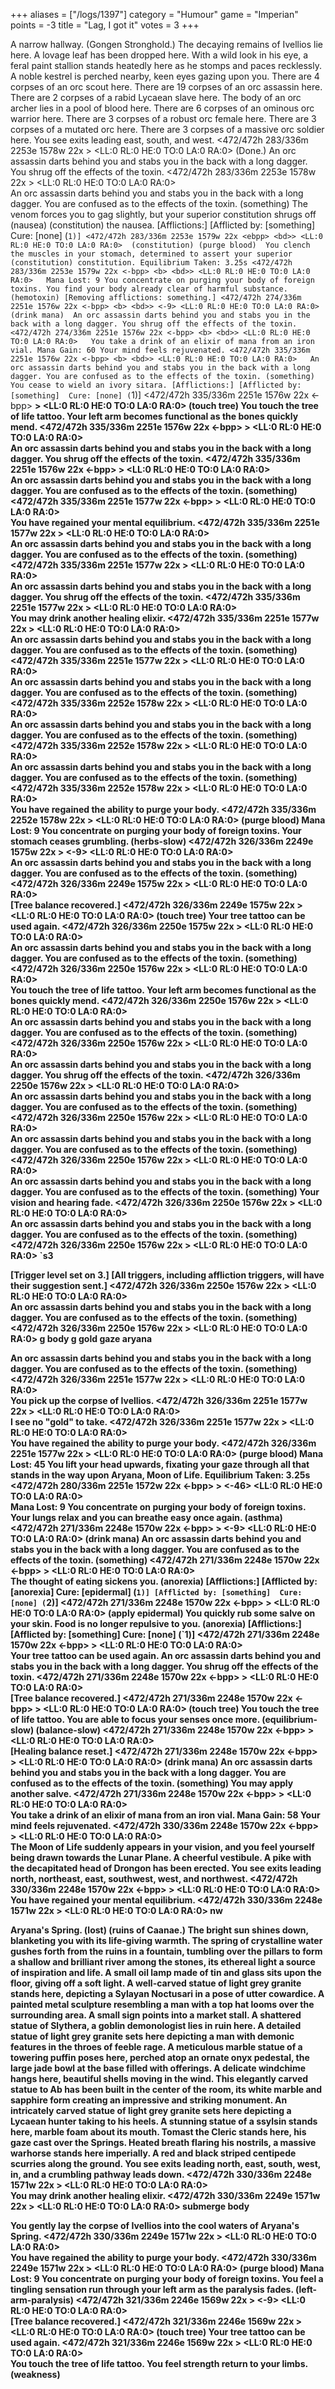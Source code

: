 +++
aliases = ["/logs/1397"]
category = "Humour"
game = "Imperian"
points = -3
title = "Lag, I got it"
votes = 3
+++

A narrow hallway. (Gongen Stronghold.)
The decaying remains of Ivellios lie here. A lovage leaf has been dropped here.
With a wild look in his eye, a feral paint stallion stands heatedly here as he 
stomps and paces recklessly. A noble kestrel is perched nearby, keen eyes 
gazing upon you. There are 4 corpses of an orc scout here. There are 19 corpses
of an orc assassin here. There are 2 corpses of a rabid Lycaean slave here. The
body of an orc archer lies in a pool of blood here. There are 6 corpses of an 
ominous orc warrior here. There are 3 corpses of a robust orc female here. 
There are 3 corpses of a mutated orc here. There are 3 corpses of a massive orc
soldier here.
You see exits leading east, south, and west.
<472/472h 283/336m 2253e 1578w 22x <ebpp> <bd>> <LL:0 RL:0 HE:0 TO:0 LA:0 RA:0>  (Done.) 
An orc assassin darts behind you and stabs you in the back with a long dagger.
You shrug off the effects of the toxin.
<472/472h 283/336m 2253e 1578w 22x <ebpp> <bd>> <LL:0 RL:0 HE:0 TO:0 LA:0 RA:0>  
An orc assassin darts behind you and stabs you in the back with a long dagger.
You are confused as to the effects of the toxin. (something)
The venom forces you to gag slightly, but your superior constitution shrugs off (nausea) (constitution)
the nausea.
[Afflictions:]
[Afflicted by: [something]  Cure: [none] (`1)]
<472/472h 283/336m 2253e 1579w 22x <ebpp> <bd>> <LL:0 RL:0 HE:0 TO:0 LA:0 RA:0>  (constitution) (purge blood) 
You clench the muscles in your stomach, determined to assert your superior  (constitution)
constitution.
Equilibrium Taken: 3.25s
<472/472h 283/336m 2253e 1579w 22x <-bpp> <b> <bd>> <LL:0 RL:0 HE:0 TO:0 LA:0 RA:0>  
Mana Lost: 9
You concentrate on purging your body of foreign toxins.
You find your body already clear of harmful substance. (hemotoxin)
[Removing afflictions: something.]
<472/472h 274/336m 2251e 1576w 22x <-bpp> <b> <bd>> <-9> <LL:0 RL:0 HE:0 TO:0 LA:0 RA:0>  (drink mana) 
An orc assassin darts behind you and stabs you in the back with a long dagger.
You shrug off the effects of the toxin.
<472/472h 274/336m 2251e 1576w 22x <-bpp> <b> <bd>> <LL:0 RL:0 HE:0 TO:0 LA:0 RA:0>  
You take a drink of an elixir of mana from an iron vial.
Mana Gain: 60
Your mind feels rejuvenated.
<472/472h 335/336m 2251e 1576w 22x <-bpp> <b> <bd>> <LL:0 RL:0 HE:0 TO:0 LA:0 RA:0>  
An orc assassin darts behind you and stabs you in the back with a long dagger.
You are confused as to the effects of the toxin. (something)
You cease to wield an ivory sitara.
[Afflictions:]
[Afflicted by: [something]  Cure: [none] (`1)]
<472/472h 335/336m 2251e 1576w 22x <-bpp> <b> <bd>> <LL:0 RL:0 HE:0 TO:0 LA:0 RA:0>  (touch tree) 
You touch the tree of life tattoo.
Your left arm becomes functional as the bones quickly mend.
<472/472h 335/336m 2251e 1576w 22x <-bpp> <tb> <bd>> <LL:0 RL:0 HE:0 TO:0 LA:0 RA:0>  
An orc assassin darts behind you and stabs you in the back with a long dagger.
You shrug off the effects of the toxin.
<472/472h 335/336m 2251e 1576w 22x <-bpp> <tb> <bd>> <LL:0 RL:0 HE:0 TO:0 LA:0 RA:0>  
An orc assassin darts behind you and stabs you in the back with a long dagger.
You are confused as to the effects of the toxin. (something)
<472/472h 335/336m 2251e 1577w 22x <-bpp> <tb> <bd>> <LL:0 RL:0 HE:0 TO:0 LA:0 RA:0>  
You have regained your mental equilibrium.
<472/472h 335/336m 2251e 1577w 22x <ebpp> <tb> <bd>> <LL:0 RL:0 HE:0 TO:0 LA:0 RA:0>  
An orc assassin darts behind you and stabs you in the back with a long dagger.
You are confused as to the effects of the toxin. (something)
<472/472h 335/336m 2251e 1577w 22x <ebpp> <tb> <bd>> <LL:0 RL:0 HE:0 TO:0 LA:0 RA:0>  
An orc assassin darts behind you and stabs you in the back with a long dagger.
You shrug off the effects of the toxin.
<472/472h 335/336m 2251e 1577w 22x <ebpp> <tb> <bd>> <LL:0 RL:0 HE:0 TO:0 LA:0 RA:0>  
You may drink another healing elixir.
<472/472h 335/336m 2251e 1577w 22x <ebpp> <tb> <bd>> <LL:0 RL:0 HE:0 TO:0 LA:0 RA:0>  
An orc assassin darts behind you and stabs you in the back with a long dagger.
You are confused as to the effects of the toxin. (something)
<472/472h 335/336m 2251e 1577w 22x <ebpp> <tb> <bd>> <LL:0 RL:0 HE:0 TO:0 LA:0 RA:0>  
An orc assassin darts behind you and stabs you in the back with a long dagger.
You are confused as to the effects of the toxin. (something)
<472/472h 335/336m 2252e 1578w 22x <ebpp> <tb> <bd>> <LL:0 RL:0 HE:0 TO:0 LA:0 RA:0>  
An orc assassin darts behind you and stabs you in the back with a long dagger.
You are confused as to the effects of the toxin. (something)
<472/472h 335/336m 2252e 1578w 22x <ebpp> <tb>> <LL:0 RL:0 HE:0 TO:0 LA:0 RA:0>  
An orc assassin darts behind you and stabs you in the back with a long dagger.
You are confused as to the effects of the toxin. (something)
<472/472h 335/336m 2252e 1578w 22x <ebpp> <tb>> <LL:0 RL:0 HE:0 TO:0 LA:0 RA:0>  
You have regained the ability to purge your body.
<472/472h 335/336m 2252e 1578w 22x <ebpp> <t>> <LL:0 RL:0 HE:0 TO:0 LA:0 RA:0>  (purge blood) 
Mana Lost: 9
You concentrate on purging your body of foreign toxins.
Your stomach ceases grumbling. (herbs-slow)
<472/472h 326/336m 2249e 1575w 22x <ebpp> <tb>> <-9> <LL:0 RL:0 HE:0 TO:0 LA:0 RA:0>  
An orc assassin darts behind you and stabs you in the back with a long dagger.
You are confused as to the effects of the toxin. (something)
<472/472h 326/336m 2249e 1575w 22x <ebpp> <tb>> <LL:0 RL:0 HE:0 TO:0 LA:0 RA:0>  
[Tree balance recovered.]
<472/472h 326/336m 2249e 1575w 22x <ebpp> <b>> <LL:0 RL:0 HE:0 TO:0 LA:0 RA:0>  (touch tree) 
Your tree tattoo can be used again.
<472/472h 326/336m 2250e 1575w 22x <ebpp> <tb>> <LL:0 RL:0 HE:0 TO:0 LA:0 RA:0>  
An orc assassin darts behind you and stabs you in the back with a long dagger.
You are confused as to the effects of the toxin. (something)
<472/472h 326/336m 2250e 1576w 22x <ebpp> <tb>> <LL:0 RL:0 HE:0 TO:0 LA:0 RA:0>  
You touch the tree of life tattoo.
Your left arm becomes functional as the bones quickly mend.
<472/472h 326/336m 2250e 1576w 22x <ebpp> <tb>> <LL:0 RL:0 HE:0 TO:0 LA:0 RA:0>  
An orc assassin darts behind you and stabs you in the back with a long dagger.
You are confused as to the effects of the toxin. (something)
<472/472h 326/336m 2250e 1576w 22x <ebpp> <tb>> <LL:0 RL:0 HE:0 TO:0 LA:0 RA:0>  
An orc assassin darts behind you and stabs you in the back with a long dagger.
You shrug off the effects of the toxin.
<472/472h 326/336m 2250e 1576w 22x <ebpp> <tb>> <LL:0 RL:0 HE:0 TO:0 LA:0 RA:0>  
An orc assassin darts behind you and stabs you in the back with a long dagger.
You are confused as to the effects of the toxin. (something)
<472/472h 326/336m 2250e 1576w 22x <ebpp> <tb>> <LL:0 RL:0 HE:0 TO:0 LA:0 RA:0>  
An orc assassin darts behind you and stabs you in the back with a long dagger.
You are confused as to the effects of the toxin. (something)
<472/472h 326/336m 2250e 1576w 22x <ebpp> <tb>> <LL:0 RL:0 HE:0 TO:0 LA:0 RA:0>  
An orc assassin darts behind you and stabs you in the back with a long dagger.
You are confused as to the effects of the toxin. (something)
Your vision and hearing fade.
<472/472h 326/336m 2250e 1576w 22x <ebpp> <tb> <bd>> <LL:0 RL:0 HE:0 TO:0 LA:0 RA:0>  
An orc assassin darts behind you and stabs you in the back with a long dagger.
You are confused as to the effects of the toxin. (something)
<472/472h 326/336m 2250e 1576w 22x <ebpp> <tb> <bd>> <LL:0 RL:0 HE:0 TO:0 LA:0 RA:0>  `s3

[Trigger level set on 3.]
[All triggers, including affliction triggers, will have their suggestion sent.]
<472/472h 326/336m 2250e 1576w 22x <ebpp> <tb> <bd>> <LL:0 RL:0 HE:0 TO:0 LA:0 RA:0>  
An orc assassin darts behind you and stabs you in the back with a long dagger.
You are confused as to the effects of the toxin. (something)
<472/472h 326/336m 2250e 1576w 22x <ebpp> <tb> <bd>> <LL:0 RL:0 HE:0 TO:0 LA:0 RA:0>  g body
g gold
gaze aryana

An orc assassin darts behind you and stabs you in the back with a long dagger.
You are confused as to the effects of the toxin. (something)
<472/472h 326/336m 2251e 1577w 22x <ebpp> <tb> <bd>> <LL:0 RL:0 HE:0 TO:0 LA:0 RA:0>  
You pick up the corpse of Ivellios.
<472/472h 326/336m 2251e 1577w 22x <ebpp> <tb> <bd>> <LL:0 RL:0 HE:0 TO:0 LA:0 RA:0>  
I see no "gold" to take.
<472/472h 326/336m 2251e 1577w 22x <ebpp> <tb> <bd>> <LL:0 RL:0 HE:0 TO:0 LA:0 RA:0>  
You have regained the ability to purge your body.
<472/472h 326/336m 2251e 1577w 22x <ebpp> <t> <bd>> <LL:0 RL:0 HE:0 TO:0 LA:0 RA:0>  (purge blood) 
Mana Lost: 45
You lift your head upwards, fixating your gaze through all that stands in the 
way upon Aryana, Moon of Life.
Equilibrium Taken: 3.25s
<472/472h 280/336m 2251e 1572w 22x <-bpp> <tb> <bd>> <-46> <LL:0 RL:0 HE:0 TO:0 LA:0 RA:0>  
Mana Lost: 9
You concentrate on purging your body of foreign toxins.
Your lungs relax and you can breathe easy once again. (asthma)
<472/472h 271/336m 2248e 1570w 22x <-bpp> <tb> <bd>> <-9> <LL:0 RL:0 HE:0 TO:0 LA:0 RA:0>  (drink mana) 
An orc assassin darts behind you and stabs you in the back with a long dagger.
You are confused as to the effects of the toxin. (something)
<472/472h 271/336m 2248e 1570w 22x <-bpp> <tb> <bd>> <LL:0 RL:0 HE:0 TO:0 LA:0 RA:0>  
The thought of eating sickens you. (anorexia)
[Afflictions:]
[Afflicted by: [anorexia]  Cure: [epidermal] (`1)]
[Afflicted by: [something]  Cure: [none] (`2)]
<472/472h 271/336m 2248e 1570w 22x <-bpp> <tb> <bd>> <LL:0 RL:0 HE:0 TO:0 LA:0 RA:0>  (apply epidermal) 
You quickly rub some salve on your skin.
Food is no longer repulsive to you. (anorexia)
[Afflictions:]
[Afflicted by: [something]  Cure: [none] (`1)]
<472/472h 271/336m 2248e 1570w 22x <-bpp> <stb> <bd>> <LL:0 RL:0 HE:0 TO:0 LA:0 RA:0>  
Your tree tattoo can be used again.
An orc assassin darts behind you and stabs you in the back with a long dagger.
You shrug off the effects of the toxin.
<472/472h 271/336m 2248e 1570w 22x <-bpp> <stb> <bd>> <LL:0 RL:0 HE:0 TO:0 LA:0 RA:0>  
[Tree balance recovered.]
<472/472h 271/336m 2248e 1570w 22x <-bpp> <sb> <bd>> <LL:0 RL:0 HE:0 TO:0 LA:0 RA:0>  (touch tree) 
You touch the tree of life tattoo.
You are able to focus your senses once more. (equilibrium-slow) (balance-slow)
<472/472h 271/336m 2248e 1570w 22x <-bpp> <stb> <bd>> <LL:0 RL:0 HE:0 TO:0 LA:0 RA:0>  
[Healing balance reset.]
<472/472h 271/336m 2248e 1570w 22x <-bpp> <stb> <bd>> <LL:0 RL:0 HE:0 TO:0 LA:0 RA:0>  (drink mana) 
An orc assassin darts behind you and stabs you in the back with a long dagger.
You are confused as to the effects of the toxin. (something)
You may apply another salve.
<472/472h 271/336m 2248e 1570w 22x <-bpp> <tb> <bd>> <LL:0 RL:0 HE:0 TO:0 LA:0 RA:0>  
You take a drink of an elixir of mana from an iron vial.
Mana Gain: 58
Your mind feels rejuvenated.
<472/472h 330/336m 2248e 1570w 22x <-bpp> <tb> <bd>> <LL:0 RL:0 HE:0 TO:0 LA:0 RA:0>  
The Moon of Life suddenly appears in your vision, and you feel yourself being 
drawn towards the Lunar Plane.
A cheerful vestibule.
A pike with the decapitated head of Drongon has been erected.
You see exits leading north, northeast, east, southwest, west, and northwest.
<472/472h 330/336m 2248e 1570w 22x <-bpp> <tb> <bd>> <LL:0 RL:0 HE:0 TO:0 LA:0 RA:0>  
You have regained your mental equilibrium.
<472/472h 330/336m 2248e 1571w 22x <ebpp> <tb> <bd>> <LL:0 RL:0 HE:0 TO:0 LA:0 RA:0>  nw

Aryana's Spring. (lost) (ruins of Caanae.)
The bright sun shines down, blanketing you with its life-giving warmth. The 
spring of crystalline water gushes forth from the ruins in a fountain, tumbling
over the pillars to form a shallow and brilliant river among the stones, its 
ethereal light a source of inspiration and life. A small oil lamp made of tin 
and glass sits upon the floor, giving off a soft light. A well-carved statue of
light grey granite stands here, depicting a Sylayan Noctusari in a pose of 
utter cowardice. A painted metal sculpture resembling a man with a top hat 
looms over the surrounding area. A small sign points into a market stall. A 
shattered statue of Slythera, a goblin demonologist lies in ruin here. A 
detailed statue of light grey granite sets here depicting a man with demonic 
features in the throes of feeble rage. A meticulous marble statue of a towering
puffin poses here, perched atop an ornate onyx pedestal, the large jade bowl at
the base filled with offerings. A delicate windchime hangs here, beautiful 
shells moving in the wind. This elegantly carved statue to Ab has been built in
the center of the room, its white marble and sapphire form creating an 
impressive and striking monument. An intricately carved statue of light grey 
granite sets here depicting a Lycaean hunter taking to his heels. A stunning 
statue of a ssylsin stands here, marble foam about its mouth. Tomast the Cleric
stands here, his gaze cast over the Springs. Heated breath flaring his 
nostrils, a massive warhorse stands here imperially. A red and black striped 
centipede scurries along the ground.
You see exits leading north, east, south, west, in, and a crumbling pathway 
leads down.
<472/472h 330/336m 2248e 1571w 22x <ebpp> <tb> <bd>> <LL:0 RL:0 HE:0 TO:0 LA:0 RA:0>  
You may drink another healing elixir.
<472/472h 330/336m 2249e 1571w 22x <ebpp> <tb> <bd>> <LL:0 RL:0 HE:0 TO:0 LA:0 RA:0>  submerge body

You gently lay the corpse of Ivellios into the cool waters of Aryana's Spring.
<472/472h 330/336m 2249e 1571w 22x <ebpp> <tb> <bd>> <LL:0 RL:0 HE:0 TO:0 LA:0 RA:0>  
You have regained the ability to purge your body.
<472/472h 330/336m 2249e 1571w 22x <ebpp> <t> <bd>> <LL:0 RL:0 HE:0 TO:0 LA:0 RA:0>  (purge blood) 
Mana Lost: 9
You concentrate on purging your body of foreign toxins.
You feel a tingling sensation run through your left arm as the paralysis fades. (left-arm-paralysis)
<472/472h 321/336m 2246e 1569w 22x <ebpp> <tb> <bd>> <-9> <LL:0 RL:0 HE:0 TO:0 LA:0 RA:0>  
[Tree balance recovered.]
<472/472h 321/336m 2246e 1569w 22x <ebpp> <b> <bd>> <LL:0 RL:0 HE:0 TO:0 LA:0 RA:0>  (touch tree) 
Your tree tattoo can be used again.
<472/472h 321/336m 2246e 1569w 22x <ebpp> <tb> <bd>> <LL:0 RL:0 HE:0 TO:0 LA:0 RA:0>  
You touch the tree of life tattoo.
You feel strength return to your limbs. (weakness)
